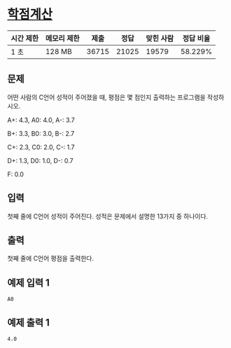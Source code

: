 # [학점계산](https://www.acmicpc.net/problem/2754)

| 시간 제한 | 메모리 제한 | 제출 | 정답 | 맞힌 사람 | 정답 비율 |
| --- | --- | --- | --- | --- | --- |
| 1 초 | 128 MB | 36715 | 21025 | 19579 | 58.229% |

## 문제

어떤 사람의 C언어 성적이 주어졌을 때, 평점은 몇 점인지 출력하는 프로그램을 작성하시오.

A+: 4.3, A0: 4.0, A-: 3.7

B+: 3.3, B0: 3.0, B-: 2.7

C+: 2.3, C0: 2.0, C-: 1.7

D+: 1.3, D0: 1.0, D-: 0.7

F: 0.0

## 입력

첫째 줄에 C언어 성적이 주어진다. 성적은 문제에서 설명한 13가지 중 하나이다.

## 출력

첫째 줄에 C언어 평점을 출력한다.

## 예제 입력 1

```
A0

```

## 예제 출력 1

```
4.0
```
